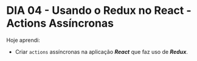 # DIA 04 - Usando o Redux no React - Actions Assíncronas

Hoje aprendi:

- Criar `actions` assíncronas na aplicação ***React*** que faz uso de ***Redux***.

